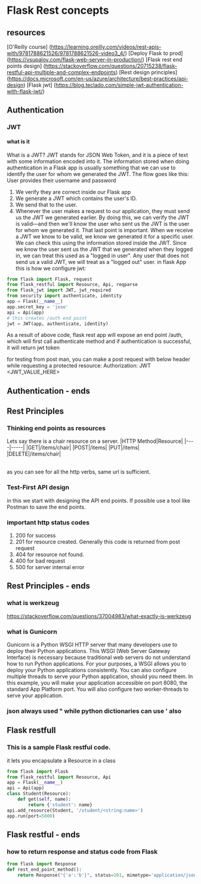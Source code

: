 # Flask Rest concepts

## resources
[O'Reilly course] (https://learning.oreilly.com/videos/rest-apis-with/9781788621526/9781788621526-video3_4/)
[Deploy Flask to prod] (https://vsupalov.com/flask-web-server-in-production/)
[Flask rest end points design] (https://stackoverflow.com/questions/20715238/flask-restful-api-multiple-and-complex-endpoints)
[Rest design principles] (https://docs.microsoft.com/en-us/azure/architecture/best-practices/api-design)
[Flask jwt] (https://blog.teclado.com/simple-jwt-authentication-with-flask-jwt/)

## Authentication
### JWT
#### what is it
What is a JWT?
JWT stands for JSON Web Token, and it is a piece of text with some information encoded into it.
The information stored when doing authentication in a Flask app is usually something that we can use to identify the user for whom we generated the JWT.
The flow goes like this:
User provides their username and password
1. We verify they are correct inside our Flask app
2. We generate a JWT which contains the user's ID.
3. We send that to the user.
4. Whenever the user makes a request to our application, they must send us the JWT we generated earlier. By doing this, we can verify the JWT is valid—and then we'll know the user who sent us the JWT is the user for whom we generated it.
That last point is important. When we receive a JWT we know to be valid, we know we generated it for a specific user. We can check this using the information stored inside the JWT.
Since we know the user sent us the JWT that we generated when they logged in, we can treat this used as a "logged in user".
Any user that does not send us a valid JWT, we will treat as a "logged out" user.
in flask App this is how we configure jwt:
```python
from flask import Flask, request
from flask_restful import Resource, Api, reqparse
from flask_jwt import JWT, jwt_required
from security import authenticate, identity
app = Flask(__name__)
app.secret_key = 'jose'
api = Api(app)
# this creates /auth end point
jwt = JWT(app, authenticate, identity)
```
As a result of above code, flask rest app will expose an end point /auth, which will first call authenticate method and
if authentication is successful, it will return jwt token

for testing from post man, you can make a post request with below header while requesting a protected resource:
Authorization: JWT <JWT_VALUE_HERE>

## Authentication - ends


## Rest Principles

### Thinking end points as resources
Lets say there is a chair resource on a server.
|HTTP Method|Resource|
|----|-----|
|GET|/items/chair|
|POST|/items|
|PUT|/items|
|DELETE|/items/chair|

<br>
as you can see for all the http verbs, same url is sufficient.

### Test-First API design
in this we start with designing the API end points. If possible use a tool like Postman to save the end points.

### important http status codes
1. 200 for success
2. 201 for resource created. Generally this code is returned from post request
3. 404 for resource not found. 
4. 400 for bad request
5. 500 for server internal error

## Rest Principles - ends
 
### what is werkzeug 
https://stackoverflow.com/questions/37004983/what-exactly-is-werkzeug

### what is Gunicorn
Gunicorn is a Python WSGI HTTP server that many developers use to deploy their Python applications. 
This WSGI (Web Server Gateway Interface) is necessary because traditional web servers do not understand how to run
Python applications. For your purposes, a WSGI allows you to deploy your Python applications consistently. 
You can also configure multiple threads to serve your Python application, should you need them. In this example, you 
will make your application accessible on port 8080, the standard App Platform port. You will also configure two 
worker-threads to serve your application.

### json always used " while python dictionaries can use ' also

## Flask restfull
### This is a sample Flask restful code.
it lets you encapsulate a Resource in a class
```python
from flask import Flask
from flask_restful import Resource, Api
app = Flask(__name__)
api = Api(app)
class Student(Resource):
    def get(self, name):
        return {'student': name}
api.add_resource(Student, '/student/<string:name>')
app.run(port=5000)
```

## Flask restful - ends

### how to return response and status code from Flask
```python
from flask import Response
def rest_end_point_method():
    return Response("{'a':'b'}", status=201, mimetype='application/json')
```